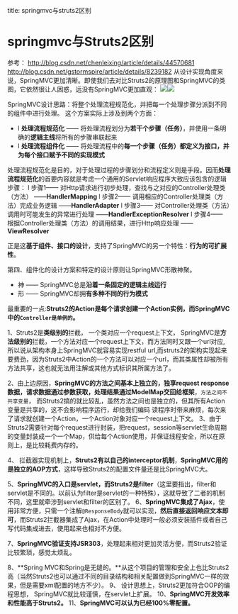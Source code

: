 title: springmvc与struts2区别 

#  springmvc与Struts2区别 
参考：
http://blog.csdn.net/chenleixing/article/details/44570681
http://blog.csdn.net/gstormspire/article/details/8239182
从设计实现角度来说，SpringMVC更加清晰。即使我们去对比Struts2的原理图和SpringMVC的类图，它依然很让人困惑，远没有SpringMVC更加直观：
![](/data/dokuwiki/spring/pasted/20150914-043705.png)![](/data/dokuwiki/spring/pasted/20150914-043711.png)

SpringMVC设计思路：将整个处理流程规范化，并把每一个处理步骤分派到不同的组件中进行处理。
这个方案实际上涉及到两个方面：
  * l **处理流程规范化** —— 将处理流程划分为**若干个步骤（任务）**，并使用一条明确的**逻辑主线**将所有的步骤串联起来
  * l **处理流程组件化** —— 将处理流程中的**每一个步骤（任务）都定义为接口，并为每个接口赋予不同的实现模式**

处理流程规范化是目的，对于处理过程的步骤划分和流程定义则是手段。因而**处理流程规范化**的首要内容就是考虑一个通用的Servlet响应程序大致应该包含的逻辑步骤：
l 步骤1—— 对Http请求进行初步处理，查找与之对应的Controller处理类（方法）   ——**HandlerMapping**
l 步骤2—— 调用相应的Controller处理类（方法）完成业务逻辑                    ——**HandlerAdapter**
l 步骤3—— 对Controller处理类（方法）调用时可能发生的异常进行处理            ——**HandlerExceptionResolver**
l 步骤4—— 根据Controller处理类（方法）的调用结果，进行Http响应处理       ——**ViewResolver**
 
正是这**基于组件、接口的设计**，支持了SpringMVC的另一个特性：**行为的可扩展性**。

第四、组件化的设计方案和特定的设计原则让SpringMVC形散神聚。
  * 神 —— SpringMVC总是**沿着一条固定的逻辑主线运行**
  * 形 —— SpringMVC却拥**有多种不同的行为模式**


最重要的一点:**Struts2的Action是每个请求创建一个Action实例，而SpringMVC中的` Controller是单例的 `。**

1、Struts2是**类级别的**拦截， 一个类对应一个request上下文，
SpringMVC是**方法级别的**拦截，一个方法对应一个request上下文，而方法同时又跟一个url对应,所以说从架构本身上SpringMVC就容易实现restful url,而struts2的架构实现起来要费劲，因为Struts2中Action的一个方法可以对应一个url，而其类属性却被所有方法共享，这也就无法用注解或其他方式标识其所属方法了。

2、由上边原因，**SpringMVC的方法之间基本上独立的，独享request response数据，请求数据通过参数获取，处理结果通过ModelMap交回给框架**，` 方法之间不共享变量 `，
而Struts2搞的就比较乱，虽然方法之间也是独立的，但其所有Action变量是共享的，这不会影响程序运行，却给我们编码 读程序时带来麻烦，每次来了请求就创建一个Action，一个Action对象对应一个request上下文。
3、由于Struts2需要针对每个request进行封装，把request，session等servlet生命周期的变量封装成一个一个Map，供给每个Action使用，并保证线程安全，所以在原则上，是比较耗费内存的。

4、 拦截器实现机制上，**Struts2有以自己的interceptor机制**，**SpringMVC用的是独立的AOP方式**，这样导致Struts2的配置文件量还是比SpringMVC大。

5、**SpringMVC的入口是servlet，而Struts2是filter**（这里要指出，filter和servlet是不同的。以前认为filter是servlet的一种特殊），这就导致了二者的机制不同，这里就牵涉到servlet和filter的区别了。
6、**SpringMVC集成了Ajax**，使用非常方便，只需一个注解` @ResponseBody `就可以实现，**然后直接返回响应文本即可**，而Struts2拦截器集成了Ajax，在Action中处理时一般必须安装插件或者自己写代码集成进去，使用起来也相对不方便。

7、**SpringMVC验证支持JSR303**，处理起来相对更加灵活方便，而Struts2验证比较繁琐，感觉太烦乱。

8、**Spring MVC和Spring是无缝的。**从这个项目的管理和安全上也比Struts2高（当然Struts2也可以通过不同的目录结构和相关配置做到SpringMVC一样的效果，但是需要xml配置的地方不少）。
9、 设计思想上，Struts2更加符合OOP的编程思想， SpringMVC就比较谨慎，在servlet上扩展。
10、**SpringMVC开发效率和性能高于Struts2。**
11、**SpringMVC可以认为已经100%零配置。**
